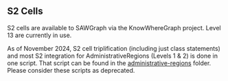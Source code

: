 ## S2 Cells

S2 cells are available to SAWGraph via the KnowWhereGraph project.
Level 13 are currently in use.

As of November 2024, S2 cell triplification (including just class statements) and most S2 integration for AdministrativeRegions (Levels 1 & 2) is done in one script. That script can be found in the [administrative-regions](/datasets/administrative-regions) folder. Please consider these scripts as deprecated.
